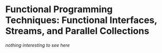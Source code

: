 # Functional Programming Techniques: Functional Interfaces, Streams, and Parallel Collections

*nothing interesting to see here*
